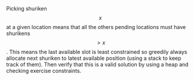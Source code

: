 Picking shuriken $$x$$ at a given location means that all the others pending locations must have shurikens $$> x$$.  This means the last available slot is least constrained so greedily always allocate next shuriken to latest available position (using a stack to keep track of them).  Then verify that this is a valid solution by using a heap and checking exercise constraints.
